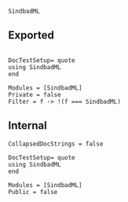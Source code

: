 ```@docs
SindbadML
```

## Exported
```@meta

DocTestSetup= quote
using SindbadML
end
```

```@autodocs
Modules = [SindbadML]
Private = false
Filter = f -> !(f === SindbadML)
```

## Internal
```@meta
CollapsedDocStrings = false

DocTestSetup= quote
using SindbadML
end
```

```@autodocs
Modules = [SindbadML]
Public = false
```